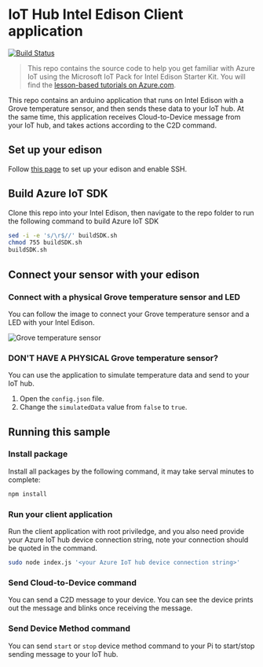 # IoT Hub Intel Edison Client application
[![Build Status](https://travis-ci.com/Azure-Samples/iot-hub-c-intel-edison-client-app.svg?token=5ZpmkzKtuWLEXMPjmJ6P&branch=master)](https://travis-ci.com/Azure-Samples/iot-hub-c-intel-edison-client-app)

> This repo contains the source code to help you get familiar with Azure IoT using the Microsoft IoT Pack for Intel Edison Starter Kit. You will find the [lesson-based tutorials on Azure.com](#).

This repo contains an arduino application that runs on Intel Edison with a Grove temperature sensor, and then sends these data to your IoT hub. At the same time, this application receives Cloud-to-Device message from your IoT hub, and takes actions according to the C2D command. 

## Set up your edison
Follow [this page](#) to set up your edison and enable SSH.

## Build Azure IoT SDK
Clone this repo into your Intel Edison, then navigate to the repo folder to run the following command to build Azure IoT SDK

```bash
sed -i -e 's/\r$//' buildSDK.sh
chmod 755 buildSDK.sh
buildSDK.sh
```

## Connect your sensor with your edison
### Connect with a physical Grove temperature sensor and LED
You can follow the image to connect your Grove temperature sensor and a LED with your Intel Edison.

![Grove temperature sensor](#)

### DON'T HAVE A PHYSICAL Grove temperature sensor?
You can use the application to simulate temperature data and send to your IoT hub.
1. Open the `config.json` file.
2. Change the `simulatedData` value from `false` to `true`.


## Running this sample
### Install package
Install all packages by the following command, it may take serval minutes to complete:

```bash
npm install
```

### Run your client application
Run the client application with root priviledge, and you also need provide your Azure IoT hub device connection string, note your connection should be quoted in the command.

```bash
sudo node index.js '<your Azure IoT hub device connection string>'
```

### Send Cloud-to-Device command
You can send a C2D message to your device. You can see the device prints out the message and blinks once receiving the message.

### Send Device Method command
You can send `start` or `stop` device method command to your Pi to start/stop sending message to your IoT hub.